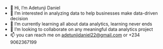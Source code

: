- 👋 Hi, I’m Adetunji Daniel
- 👀 I’m interested in analyzing data to help businesses make data-driven decision
- 🌱 I’m currently learning all about data analytics, learning never ends
- 💞️ I’m looking to collaborate on any meaningful data analytics project
- 📫 you can reach me on adetunjidaniel22@gmail.com or +234 9062367199

<!---
Adetunji22/Adetunji22 is a ✨ special ✨ repository because its `README.md` (this file) appears on your GitHub profile.
You can click the Preview link to take a look at your changes.
--->
